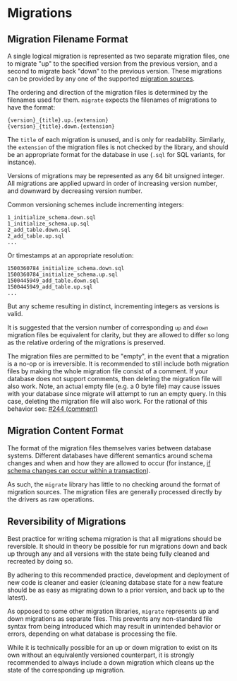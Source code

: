 # Migrations

## Migration Filename Format

A single logical migration is represented as two separate migration files, one
to migrate "up" to the specified version from the previous version, and a second
to migrate back "down" to the previous version.  These migrations can be provided
by any one of the supported [migration sources](./README.md#migration-sources).

The ordering and direction of the migration files is determined by the filenames
used for them.  `migrate` expects the filenames of migrations to have the format:

    {version}_{title}.up.{extension}
    {version}_{title}.down.{extension}

The `title` of each migration is unused, and is only for readability.  Similarly,
the `extension` of the migration files is not checked by the library, and should
be an appropriate format for the database in use (`.sql` for SQL variants, for
instance).

Versions of migrations may be represented as any 64 bit unsigned integer.
All migrations are applied upward in order of increasing version number, and
downward by decreasing version number.

Common versioning schemes include incrementing integers:

    1_initialize_schema.down.sql
    1_initialize_schema.up.sql
    2_add_table.down.sql
    2_add_table.up.sql
    ...

Or timestamps at an appropriate resolution:

    1500360784_initialize_schema.down.sql
    1500360784_initialize_schema.up.sql
    1500445949_add_table.down.sql
    1500445949_add_table.up.sql
    ...

But any scheme resulting in distinct, incrementing integers as versions is valid.

It is suggested that the version number of corresponding `up` and `down` migration
files be equivalent for clarity, but they are allowed to differ so long as the
relative ordering of the migrations is preserved.

The migration files are permitted to be "empty", in the event that a migration
is a no-op or is irreversible. It is recommended to still include both migration
files by making the whole migration file consist of a comment.
If your database does not support comments, then deleting the migration file will also work.
Note, an actual empty file (e.g. a 0 byte file) may cause issues with your database since migrate
will attempt to run an empty query. In this case, deleting the migration file will also work.
For the rational of this behavior see:
[#244 (comment)](https://github.com/floatdrop/migrate/issues/244#issuecomment-510758270)

## Migration Content Format

The format of the migration files themselves varies between database systems.
Different databases have different semantics around schema changes and when and
how they are allowed to occur
(for instance, [if schema changes can occur within a transaction](https://wiki.postgresql.org/wiki/Transactional_DDL_in_PostgreSQL:_A_Competitive_Analysis)).

As such, the `migrate` library has little to no checking around the format of
migration sources.  The migration files are generally processed directly by the
drivers as raw operations.

## Reversibility of Migrations

Best practice for writing schema migration is that all migrations should be
reversible.  It should in theory be possible for run migrations down and back up
through any and all versions with the state being fully cleaned and recreated
by doing so.

By adhering to this recommended practice, development and deployment of new code
is cleaner and easier (cleaning database state for a new feature should be as
easy as migrating down to a prior version, and back up to the latest).

As opposed to some other migration libraries, `migrate` represents up and down
migrations as separate files.  This prevents any non-standard file syntax from
being introduced which may result in unintended behavior or errors, depending
on what database is processing the file.

While it is technically possible for an up or down migration to exist on its own
without an equivalently versioned counterpart, it is strongly recommended to
always include a down migration which cleans up the state of the corresponding
up migration.
